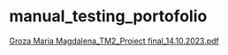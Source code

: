# manual_testing_portofolio

[Groza Maria Magdalena_TM2_Proiect final_14.10.2023.pdf](https://github.com/magthalena02/manual_testing_portofolio/files/12737558/Groza.Maria.Magdalena_TM2_Proiect.final_14.10.2023.pdf)
